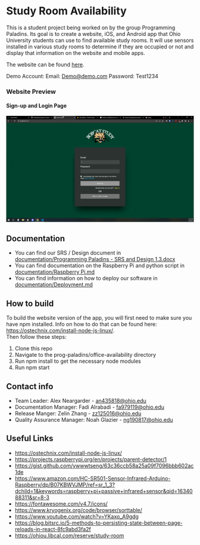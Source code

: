 # Study Room Availability

This is a student project being worked on by the group Programming Paladins. Its goal is to create a website, iOS, and Android app that Ohio University students can use to find available study rooms. It will use sensors installed in various study rooms to determine if they are occupied or not and display that information on the website and mobile apps.

The website can be found [here](http://bobcatstudy.net).

Demo Account:
Email: Demo@demo.com
Password: Test1234

### Website Preview

#### Sign-up and Login Page
![hero](./Images/Login.gif)

## Documentation

* You can find our SRS / Design document in [documentation/Programming Paladins - SRS and Design 1.3.docx](documentation/Programming%20Paladins%20-%20SRS%20and%20Design%201.3.docx)
* You can find documentation on the Raspberry Pi and python script in [documentation/Raspberry Pi.md](documentation/Raspberry%20Pi.md)
* You can find information on how to deploy our software in [documentation/Deployment.md](documentation/Deployment.md)

## How to build

To build the website version of the app, you will first need to make sure you have npm installed. Info on how to do that can be found here: https://ostechnix.com/install-node-js-linux/. <br>
Then follow these steps:

1. Clone this repo
2. Navigate to the prog-paladins/office-availability directory
3. Run npm install to get the necessary node modules
4. Run npm start

## Contact info

* Team Leader:               Alex Neargarder - an435818@ohio.edu
* Documentation Manager:     Fadi Alrabadi - fa979119@ohio.edu
* Release Manger:            Zelin Zhang - zz125016@ohio.edu
* Quality Assurance Manager: Noah Glazier - ng190817@ohio.edu

## Useful Links

* https://ostechnix.com/install-node-js-linux/
* https://projects.raspberrypi.org/en/projects/parent-detector/1
* https://gist.github.com/ywwwtseng/63c36ccb58a25a09f7096bbb602ac1de
* https://www.amazon.com/HC-SR501-Sensor-Infrared-Arduino-Raspberry/dp/B07KBWVJMP/ref=sr_1_3?dchild=1&keywords=raspberry+pi+passive+infrared+sensor&qid=1634088311&sr=8-3
* https://fontawesome.com/v4.7/icons/
* https://www.kryogenix.org/code/browser/sorttable/
* https://www.youtube.com/watch?v=YKaxo_A9gdg
* https://blog.bitsrc.io/5-methods-to-persisting-state-between-page-reloads-in-react-8fc9abd3fa2f
* https://ohiou.libcal.com/reserve/study-room



